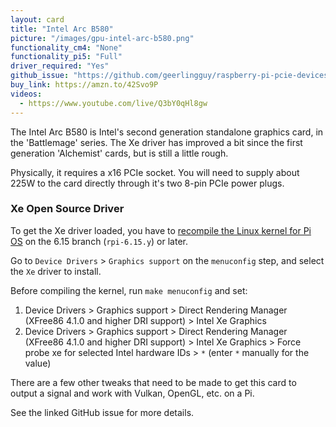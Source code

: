 ```yaml
---
layout: card
title: "Intel Arc B580"
picture: "/images/gpu-intel-arc-b580.png"
functionality_cm4: "None"
functionality_pi5: "Full"
driver_required: "Yes"
github_issue: "https://github.com/geerlingguy/raspberry-pi-pcie-devices/issues/695"
buy_link: https://amzn.to/42Svo9P
videos:
  - https://www.youtube.com/live/Q3bY0qHl8gw
---
```

The Intel Arc B580 is Intel's second generation standalone graphics card, in the 'Battlemage' series. The Xe driver has improved a bit since the first generation 'Alchemist' cards, but is still a little rough.

Physically, it requires a x16 PCIe socket. You will need to supply about 225W to the card directly through it's two 8-pin PCIe power plugs.

### Xe Open Source Driver

To get the Xe driver loaded, you have to [recompile the Linux kernel for Pi OS](https://github.com/geerlingguy/raspberry-pi-pcie-devices/tree/master/extras/cross-compile) on the 6.15 branch (`rpi-6.15.y`) or later.

Go to `Device Drivers` > `Graphics support` on the `menuconfig` step, and select the `Xe` driver to install.

Before compiling the kernel, run `make menuconfig` and set:

  1. Device Drivers > Graphics support > Direct Rendering Manager (XFree86 4.1.0 and higher DRI support) > Intel Xe Graphics
  1. Device Drivers > Graphics support > Direct Rendering Manager (XFree86 4.1.0 and higher DRI support) > Intel Xe Graphics > Force probe xe for selected Intel hardware IDs > `*` (enter `*` manually for the value)

There are a few other tweaks that need to be made to get this card to output a signal and work with Vulkan, OpenGL, etc. on a Pi.

See the linked GitHub issue for more details.
